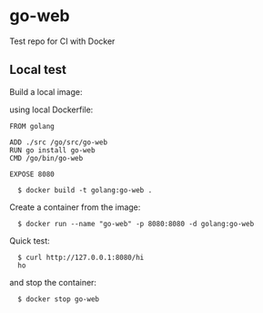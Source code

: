 # go-web

Test repo for CI with Docker

## Local test

Build a local image:

using local Dockerfile:

```
FROM golang

ADD ./src /go/src/go-web
RUN go install go-web
CMD /go/bin/go-web

EXPOSE 8080
```

```
  $ docker build -t golang:go-web .
```

Create a container from the image:

```
  $ docker run --name "go-web" -p 8080:8080 -d golang:go-web
```

Quick test:

```
  $ curl http://127.0.0.1:8080/hi
  ho
```

and stop the container:

```
  $ docker stop go-web
```
